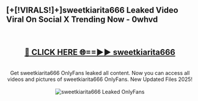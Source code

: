 <h2>[+[!VIRALS!]+]sweetkiarita666 Leaked Video Viral On Social X Trending Now - 0whvd</h2>
<br>
<div align="center">
<h2><a href="https://libra.edu.pl?sweetkiarita666" rel="nofollow">🔴 CLICK HERE 🌐==►► sweetkiarita666</a></h2>
<br>
Get sweetkiarita666 OnlyFans leaked all content. Now you can access all videos and pictures of sweetkiarita666 OnlyFans. New Updated Files 2025!
<br>
<br>
<a href="https://libra.edu.pl?sweetkiarita666" rel="nofollow" data-target="animated-image.originalLink"><img src="https://i.ibb.co.com/WyWwxjT/player-gif2.gif" alt="sweetkiarita666 Leaked OnlyFans" style="max-width: 100%; display: inline-block;" data-target="animated-image.originalImage"></a>
</div>
<br>